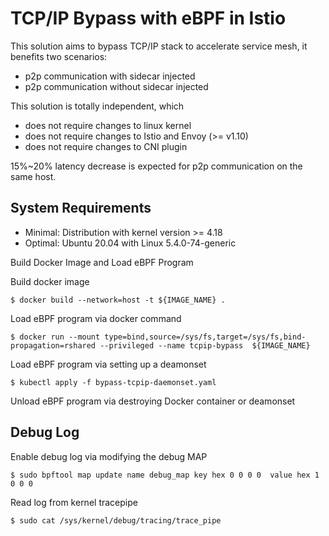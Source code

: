 # TCP/IP Bypass with eBPF in Istio

This solution aims to bypass TCP/IP stack to accelerate service mesh, it benefits two scenarios:

* p2p communication with sidecar injected
* p2p communication without sidecar injected

This solution is totally independent, which

* does not require changes to linux kernel
* does not require changes to Istio and Envoy (>= v1.10)
* does not require changes to CNI plugin

15%~20% latency decrease is expected for p2p communication on the same host.

## System Requirements

* Minimal: Distribution with kernel version >= 4.18
* Optimal: Ubuntu 20.04 with Linux 5.4.0-74-generic

Build Docker Image and Load eBPF Program

Build docker image

    $ docker build --network=host -t ${IMAGE_NAME} .

Load eBPF program via docker command

    $ docker run --mount type=bind,source=/sys/fs,target=/sys/fs,bind-propagation=rshared --privileged --name tcpip-bypass  ${IMAGE_NAME}

Load eBPF program via setting up a deamonset

    $ kubectl apply -f bypass-tcpip-daemonset.yaml

Unload eBPF program via destroying Docker container or deamonset


## Debug Log

Enable debug log via modifying the debug MAP

    $ sudo bpftool map update name debug_map key hex 0 0 0 0  value hex 1 0 0 0

Read log from kernel tracepipe

    $ sudo cat /sys/kernel/debug/tracing/trace_pipe
